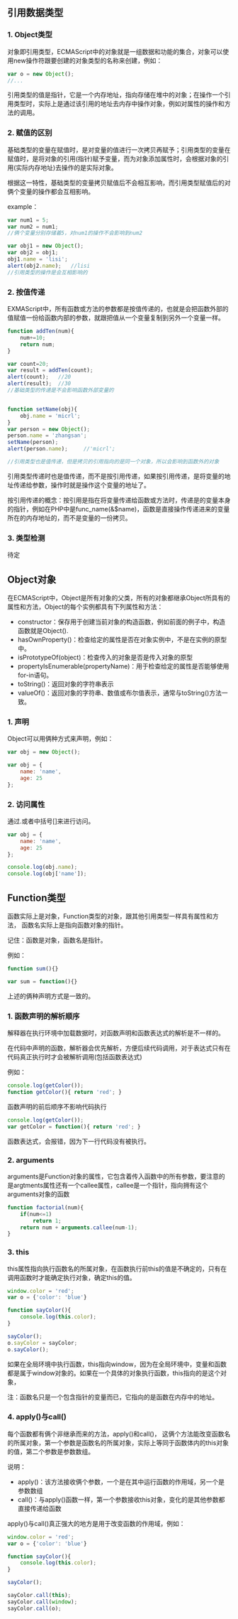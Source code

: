 ## 引用数据类型
### 1. Object类型
对象即引用类型，ECMAScript中的对象就是一组数据和功能的集合，对象可以使用new操作符跟要创建的对象类型的名称来创建，例如：
```javascript
var o = new Object();
//...
```

引用类型的值是指针，它是一个内存地址，指向存储在堆中的对象；在操作一个引用类型时，实际上是通过该引用的地址去内存中操作对象，例如对属性的操作和方法的调用。

### 2. 赋值的区别
基础类型的变量在赋值时，是对变量的值进行一次拷贝再赋予；引用类型的变量在赋值时，是将对象的引用(指针)赋予变量，而为对象添加属性时，会根据对象的引用(实际内存地址)去操作的是实际对象。

根据这一特性，基础类型的变量拷贝赋值后不会相互影响，而引用类型赋值后的对俩个变量的操作都会互相影响。

example：
```javascript
var num1 = 5;
var num2 = num1;
//俩个变量分别存储着5，对num1的操作不会影响到num2

var obj1 = new Object();
var obj2 = obj1;
obj1.name = 'lisi';
alert(obj2.name);	//lisi
//引用类型的操作是会互相影响的
```

### 2. 按值传递
EXMAScript中，所有函数或方法的参数都是按值传递的，也就是会把函数外部的值赋值一份给函数内部的参数，就跟把值从一个变量复制到另外一个变量一样。

```javascript
function addTen(num){
	num+=10;
	return num;
}

var count=20;
var result = addTen(count);
alert(count);	//20
alert(result);	//30
//基础类型的传递是不会影响函数外部变量的


function setName(obj){
	obj.name = 'micrl';
}
var person = new Object();
person.name = 'zhangsan';
setName(person);
alert(person.name);		//'micrl';

//引用类型也是值传递，但是拷贝的引用指向的是同一个对象，所以会影响到函数外的对象
```

引用类型传递时也是值传递，而不是按引用传递，如果按引用传递，是将变量的地址传递给参数，操作时就是操作这个变量的地址了。


按引用传递的概念：按引用是指在将变量传递给函数或方法时，传递是的变量本身的指针，例如在PHP中是func_name(&$name)，函数是直接操作传递进来的变量所在的内存地址的，而不是变量的一份拷贝。

### 3. 类型检测
待定


## Object对象
在ECMAScript中，Object是所有对象的父类，所有的对象都继承Object所具有的属性和方法，Object的每个实例都具有下列属性和方法：

- constructor：保存用于创建当前对象的构造函数，例如前面的例子中，构造函数就是Object().
- hasOwnProperty()：检查给定的属性是否在对象实例中，不是在实例的原型中。
- isPrototypeOf(object)：检查传入的对象是否是传入对象的原型
- propertyIsEnumerable(propertyName)：用于检查给定的属性是否能够使用for-in语句。
- toString()：返回对象的字符串表示
- valueOf()：返回对象的字符串、数值或布尔值表示，通常与toString()方法一致。

### 1. 声明
Object可以用俩种方式来声明，例如：
```javascript
var obj = new Object();

var obj = {
	name: 'name',
	age: 25
};
```

### 2. 访问属性
通过.或者中括号[]来进行访问。
```javascript
var obj = {
	name: 'name',
	age: 25
};

console.log(obj.name);
console.log(obj['name']);
```

## Function类型
函数实际上是对象，Function类型的对象，跟其他引用类型一样具有属性和方法，
函数名实际上是指向函数对象的指针。

记住：函数是对象，函数名是指针。

例如：
```javascript
function sum(){}

var sum = function(){}
```
上述的俩种声明方式是一致的。

### 1. 函数声明的解析顺序
解释器在执行环境中加载数据时，对函数声明和函数表达式的解析是不一样的。

在代码中声明的函数，解析器会优先解析，方便后续代码调用，对于表达式只有在代码真正执行时才会被解析调用(包括函数表达式)

例如：
```javascript
console.log(getColor());
function getColor(){ return 'red'; }
```
函数声明的前后顺序不影响代码执行

```javascript
console.log(getColor());
var getColor = function(){ return 'red'; }
```
函数表达式，会报错，因为下一行代码没有被执行。

### 2. arguments
arguments是Function对象的属性，它包含着传入函数中的所有参数，要注意的是argtments属性还有一个callee属性，callee是一个指针，指向拥有这个arguments对象的函数
```javascript
function factorial(num){
	if(num<=1)
		return 1;
	return num + arguments.callee(num-1);
}
```
### 3. this
this属性指向执行函数名的所属对象，在函数执行前this的值是不确定的，只有在调用函数时才能确定执行对象，确定this的值。

```javascript
window.color = 'red';
var o = {'color': 'blue'}

function sayColor(){
	console.log(this.color);	
}

sayColor();
o.sayColor = sayColor;
o.sayColor();
```

如果在全局环境中执行函数，this指向window，因为在全局环境中，变量和函数都是属于window对象的。如果在一个具体的对象执行函数，this指向的是这个对象，

注：函数名只是一个包含指针的变量而已，它指向的是函数在内存中的地址。

### 4. apply()与call()
每个函数都有俩个非继承而来的方法，apply()和call()，
这俩个方法能改变函数名的所属对象，第一个参数是函数名的所属对象，实际上等同于函数体内的this对象的值，第二个参数是参数数组。

说明：
- apply()：该方法接收俩个参数，一个是在其中运行函数的作用域，另一个是参数数组
- call()：与apply()函数一样，第一个参数接收this对象，变化的是其他参数都直接传递给函数

apply()与call()真正强大的地方是用于改变函数的作用域，例如：
```javascript
window.color = 'red';
var o = {'color': 'blue'}

function sayColor(){
	console.log(this.color);	
}

sayColor();

sayColor.call(this);
sayColor.call(window);
sayColor.call(o);
```